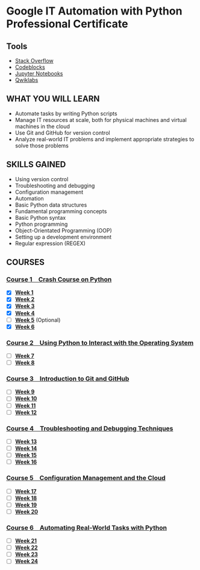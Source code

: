 # Google IT Automation with Python<br />Professional Certificate

## Tools

- [Stack Overflow]
- [Codeblocks]
- [Jupyter Notebooks]
- [Qwiklabs]

## WHAT YOU WILL LEARN

- Automate tasks by writing Python scripts
- Manage IT resources at scale, both for physical machines and virtual machines in the cloud
- Use Git and GitHub for version control
- Analyze real-world IT problems and implement appropriate strategies to solve those problems

## SKILLS GAINED

- Using version control
- Troubleshooting and debugging
- Configuration management
- Automation
- Basic Python data structures
- Fundamental programming concepts
- Basic Python syntax
- Python programming
- Object-Orientated Programming (OOP)
- Setting up a development environment
- Regular expression (REGEX)

## COURSES

### [Course 1&emsp;Crash Course on Python](Course_1/)

- [x] [**Week 1**](Course_1/Week_1)
- [x] [**Week 2**](Course_1/Week_2)
- [x] [**Week 3**](Course_1/Week_3)
- [x] [**Week 4**](Course_1/Week_4)
- [ ] [**Week 5**](Course_1/Week_5) (Optional)
- [x] [**Week 6**](Course_1/Week_6)

### [Course 2&emsp;Using Python to Interact with the Operating System](Course_2/)

- [ ] [**Week 7**](Course_2/Week_7)
- [ ] [**Week 8**](Course_2/Week_8)

### [Course 3&emsp;Introduction to Git and GitHub](Course_3/)

- [ ] [**Week 9**](Course_3/Week_9)
- [ ] [**Week 10**](Course_3/Week_10)
- [ ] [**Week 11**](Course_3/Week_11)
- [ ] [**Week 12**](Course_3/Week_12)

### [Course 4&emsp;Troubleshooting and Debugging Techniques](Course_4/)

- [ ] [**Week 13**](Course_4/Week_13)
- [ ] [**Week 14**](Course_4/Week_14)
- [ ] [**Week 15**](Course_4/Week_15)
- [ ] [**Week 16**](Course_4/Week_16)

### [Course 5&emsp;Configuration Management and the Cloud](Course_5/)

- [ ] [**Week 17**](Course_5/Week_17)
- [ ] [**Week 18**](Course_5/Week_18)
- [ ] [**Week 19**](Course_5/Week_19)
- [ ] [**Week 20**](Course_5/Week_20)

### [Course 6&emsp;Automating Real-World Tasks with Python](Course_6/)

- [ ] [**Week 21**](Course_6/Week_21)
- [ ] [**Week 22**](Course_6/Week_22)
- [ ] [**Week 23**](Course_6/Week_23)
- [ ] [**Week 24**](Course_6/Week_24)

[stack overflow]: https://stackoverflow.com/
[codeblocks]: http://www.codeblocks.org/
[jupyter notebooks]: https://jupyter.org/
[qwiklabs]: https://www.qwiklabs.com/
[the python tutorial]: https://docs.python.org/3/tutorial/index.html
[think python]: https://greenteapress.com/wp/think-python-2e/
[official python language reference]: https://docs.python.org/3/reference/index.html
